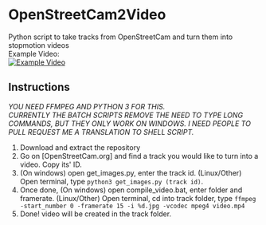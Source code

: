 # OpenStreetCam2Video
Python script to take tracks from OpenStreetCam and turn them into stopmotion videos<br/>
Example Video:<br/>
[![Example Video](https://img.youtube.com/vi/Nr8_-e8QQMo/0.jpg)](https://www.youtube.com/watch?v=Nr8_-e8QQMo)
## Instructions
*YOU NEED FFMPEG AND PYTHON 3 FOR THIS.*<br/>
*CURRENTLY THE BATCH SCRIPTS REMOVE THE NEED TO TYPE LONG COMMANDS, BUT THEY ONLY WORK ON WINDOWS. I NEED PEOPLE TO PULL REQUEST ME A TRANSLATION TO SHELL SCRIPT.* <br/>

1) Download and extract the repository
2) Go on [OpenStreetCam.org] and find a track you would like to turn into a video. Copy its' ID.
3) (On windows) open get_images.py, enter the track id. (Linux/Other) Open terminal, type `python3 get_images.py (track id)`.
4) Once done, (On windows) open compile_video.bat, enter folder and framerate. (Linux/Other) Open terminal, cd into track folder, type `ffmpeg -start_number 0 -framerate 15 -i %d.jpg -vcodec mpeg4 video.mp4`
5) Done! video will be created in the track folder.
